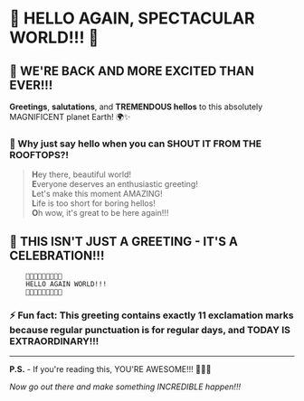 # 🎉 HELLO AGAIN, SPECTACULAR WORLD!!! 🎉

## 🚀 WE'RE BACK AND MORE EXCITED THAN EVER!!!

**Greetings**, **salutations**, and **TREMENDOUS hellos** to this absolutely MAGNIFICENT planet Earth! 🌍✨

### 💫 Why just say hello when you can SHOUT IT FROM THE ROOFTOPS?!

> **H**ey there, beautiful world!  
> **E**veryone deserves an enthusiastic greeting!  
> **L**et's make this moment AMAZING!  
> **L**ife is too short for boring hellos!  
> **O**h wow, it's great to be here again!!!

## 🎊 THIS ISN'T JUST A GREETING - IT'S A CELEBRATION!!!

```
    🎈🎈🎈🎈🎈🎈🎈🎈🎈
    HELLO AGAIN WORLD!!!
    🎈🎈🎈🎈🎈🎈🎈🎈🎈
```

### ⚡ Fun fact: This greeting contains exactly 11 exclamation marks because regular punctuation is for regular days, and TODAY IS EXTRAORDINARY!!!

---

**P.S.** - If you're reading this, YOU'RE AWESOME!!! 🌟💖🎯

_Now go out there and make something INCREDIBLE happen!!!_
